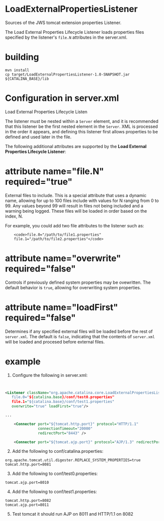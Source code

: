 # LoadExternalPropertiesListener
Sources of the JWS tomcat extension properties Listener.

The Load External Properties Lifecycle Listener loads
    properties files specified by the listener's <code>file.N</code> attributes
    in the server.xml.
# building
```
mvn install
cp target/LoadExternalPropertiesListener-1.0-SNAPSHOT.jar ${CATALINA_BASE}/lib
```

# Configuration in server.xml
Load External Properties Lifecycle Listen

The listener must be nested within a <code>Server</code>
element, and it is recommended that this listener be the first nested element in the <code>Server</code>.
XML is processed in the order it appears, and defining this listener first allows properties to
be defined and used later in the file.


The following additional attributes are supported by the <strong>Load External Properties Lifecycle Listener</strong>:

#    attribute name="file.N" required="true"

External files to include. This is a special attribute that uses a dynamic name, allowing for up to 100 files include with values for N
ranging from 0 to 99. Any values beyond 99 will result in files not being included and a warning being logged. These files will be loaded
in order based on the index, N.


For example, you could add two file attributes to the listener such as:

        <code>file.0="/path/to/file1.properties"
        file.1="/path/to/file2.properties"</code>

#      attribute name="overwrite" required="false"

Controls if previously defined system properties may be ovewritten. The default behavior is <code>true</code>, allowing for overwriting system properties.

#      attribute name="loadFirst" required="false"

Determines if any specified external files will be loaded before the rest of <code>server.xml</code>. The default is <code>false</code>,
indicating that the contents of <code>server.xml</code> will be loaded and procesed before external files.

# example
1. Configure the following in server.xml:
```xml


<Listener className="org.apache.catalina.core.LoadExternalPropertiesListener
   file.0="${catalina.base}/conf/test0.properties"
   file.1="${catalina.base}/conf/test1.properties"
   overwrite="true" loadFirst="true"/>

...

    <Connector port="${tomcat.http.port}" protocol="HTTP/1.1"
               connectionTimeout="20000"
               redirectPort="8443" />

    <Connector port="${tomcat.ajp.port}" protocol="AJP/1.3" redirectPort="8443" />

```
2. Add the following to conf/catalina.properties:
```
org.apache.tomcat.util.digester.REPLACE_SYSTEM_PROPERTIES=true
tomcat.http.port=8081
```
3. Add the following to conf/test0.properties:
```
tomcat.ajp.port=8010
```
4. Add the following to conf/test1.properties:
```
tomcat.http.port=8082
tomcat.ajp.port=8011
```
5. Test tomcat it should run AJP on 8011 and HTTP/1.1 on 8082
